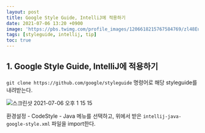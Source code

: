 ```yaml
---
layout: post
title: Google Style Guide, IntelliJ에 적용하기
date: 2021-07-06 13:20 +0900
image: 'https://pbs.twimg.com/profile_images/1206618215767584769/zl48EuhC_400x400.jpg'
tags: [styleguide, intellij, tip]
toc: true
---
```

## 1. Google Style Guide, IntelliJ에 적용하기

`git clone https://github.com/google/styleguide` 명령어로 해당 styleguide를 내려받는다. 

![스크린샷 2021-07-06 오후 1 15 15](https://user-images.githubusercontent.com/28615416/124541583-aa45f100-de5c-11eb-997e-dc7001646e85.png)

환경설정 - CodeStyle - Java 메뉴를 선택하고, 위에서 받은 `intellij-java-google-style.xml` 파일을 import한다. 

